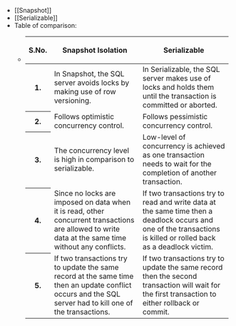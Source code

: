 - [[Snapshot]]
- [[Serializable]]
- Table of comparison:
	- <table><thead><tr><th><p style="text-align:center"><strong>S.No.</strong></p></th><th><p style="text-align:center"><strong>Snapshot Isolation</strong></p></th><th><p style="text-align:center"><strong>Serializable</strong></p></th></tr></thead><tbody><tr><th>1.</th><td>In Snapshot, the SQL server avoids locks by making use of row versioning.</td><td>In Serializable, the SQL server makes use of locks and holds them until the transaction is committed or aborted.</td></tr><tr><th>2.</th><td>Follows optimistic concurrency control.</td><td>Follows pessimistic concurrency control.</td></tr><tr><th>3.</th><td>The concurrency level is high in comparison to serializable.</td><td>Low-level of concurrency is achieved as one transaction needs to wait for the completion of another transaction.&nbsp;</td></tr><tr><th>4.</th><td>Since no locks are imposed on data when it is read, other concurrent transactions are allowed to write data at the same time without any conflicts.</td><td>If two transactions try to read and write data at the same time then a deadlock occurs and one of the transactions is killed or rolled back as a deadlock victim.</td></tr><tr><th>5.</th><td>If two transactions try to update the same record at the same time then an update conflict occurs and the SQL server had to kill one of the transactions.</td><td>If two transactions try to update the same record then the second transaction will wait for the first transaction to either rollback or commit.</td></tr></tbody></table>